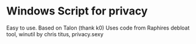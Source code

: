 # Windows Script for privacy 

Easy to use. 
Based on Talon (thank k0)
Uses code from Raphires debloat tool, winutil by chris titus, privacy.sexy
